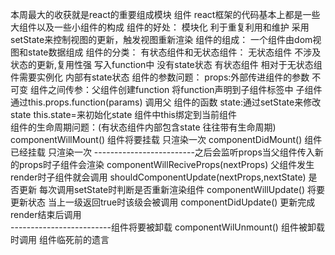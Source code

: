本周最大的收获就是react的重要组成模块 组件
    react框架的代码基本上都是一些大组件以及一些小组件的构成
    组件的好处：
        模块化 利于重复利用和维护 采用setState来控制视图的更新，触发视图重新渲染
    组件的组成：
        一个组件由dom视图和state数据组成
    组件的分类：
        有状态组件和无状态组件：
             无状态组件 
                不涉及状态的更新,复用性强 写入function中 没有state状态
             有状态组件
                相对于无状态组件需要实例化  内部有state状态
    组件的参数问题：
        props:外部传进组件的参数 不可变 
        组件之间传参：父组件创建function 将function声明到子组件标签中 子组件通过this.props.function(params) 调用父              组件的函数
        state:通过setState来修改state this.state=来初始化state 
        组件中this绑定到当前组件            
    组件的生命周期问题：(有状态组件内部包含state 往往带有生命周期)
        componentWillMount() 组件将要挂载 只渲染一次
        componentDidMount() 组件已经挂载 只渲染一次
        -------------------------之后会监听props当父组件传入新的props时子组件会渲染
        componentWillReciveProps(nextProps) 父组件发生render时子组件就会调用
        shouldComponentUpdate(nextProps,nextState) 是否更新 每次调用setState时判断是否重新渲染组件
        componentWillUpdate() 将要更新状态  当上一级返回true时该级会被调用
        componentDidUpdate() 更新完成 render结束后调用   
        -------------------------组件将要被卸载
        componentWilUnmount() 组件被卸载时调用 组件临死前的遗言
    